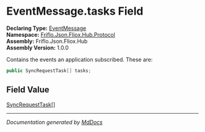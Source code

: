 ﻿<!--  
  <auto-generated>   
    The contents of this file were generated by a tool.  
    Changes to this file may be list if the file is regenerated  
  </auto-generated>   
-->

# EventMessage.tasks Field

**Declaring Type:** [EventMessage](../index.md)  
**Namespace:** [Friflo.Json.Fliox.Hub.Protocol](../../index.md)  
**Assembly:** Friflo.Json.Fliox.Hub  
**Assembly Version:** 1.0.0

Contains the events an application subscribed. These are:

```csharp
public SyncRequestTask[] tasks;
```

## Field Value

[SyncRequestTask](../../Tasks/SyncRequestTask/index.md)\[\]

___

*Documentation generated by [MdDocs](https://github.com/ap0llo/mddocs)*
